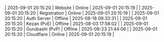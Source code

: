 | 2025-09-01 20:15:20 | Website | Online | 2025-09-01 20:15:19 |
| 2025-09-01 20:15:20 | Registration | Online | 2025-09-01 20:15:19 |
| 2025-09-01 20:15:20 | Auth Server | Offline | 2025-08-18 09:33:31 |
| 2025-09-01 20:15:20 | Kezan (PvE) | Offline | 2025-08-03 17:58:02 |
| 2025-09-01 20:15:20 | Gurubashi (PvP) | Offline | 2025-08-23 21:44:06 |
| 2025-09-01 20:15:20 | Cloudflare | Online | 2025-09-01 20:15:19 |
